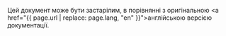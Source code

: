 Цей документ може бути застарілим, в порівнянні з оригінальною <a href="{{ page.url | replace: page.lang, "en" }}">англійською версією документації</a>.
